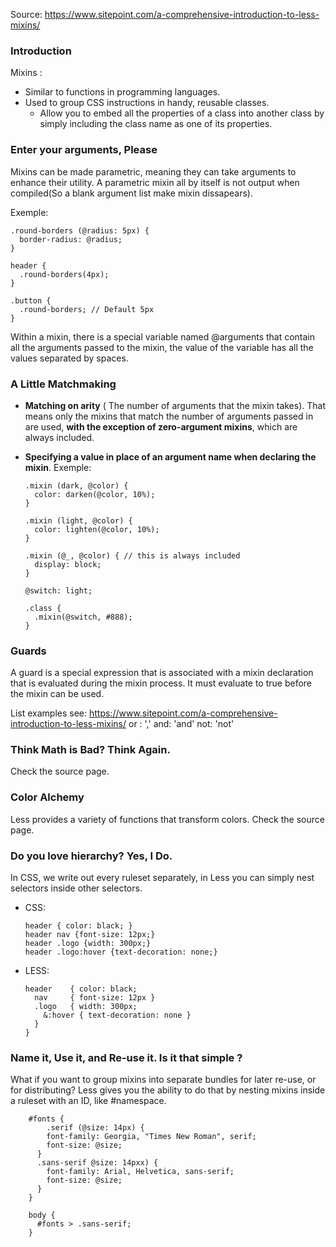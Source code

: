 Source: https://www.sitepoint.com/a-comprehensive-introduction-to-less-mixins/

### Introduction
Mixins : 
* Similar to functions in programming languages.
* Used to group CSS instructions in handy, reusable classes.
    * Allow you to embed all the properties of a class into another class by simply including the class name as one of its properties.

### Enter your arguments, Please
Mixins can be made parametric, meaning they can take arguments to enhance their utility.
A parametric mixin all by itself is not output when compiled(So a blank argument list make mixin dissapears).

Exemple: 
````
.round-borders (@radius: 5px) {
  border-radius: @radius;
}

header {
  .round-borders(4px);
}

.button {
  .round-borders; // Default 5px
}
````

Within a mixin, there is a special variable named @arguments that contain all the arguments passed to the mixin, the value of the variable has all the values separated by spaces.

### A Little Matchmaking
* __Matching on arity__ ( The number of arguments that the mixin takes).
    That means only the mixins that match the number of arguments passed in are used, __with the exception of zero-argument mixins__, which are always included.
    
* __Specifying a value in place of an argument name when declaring the mixin__.
    Exemple:
    ````
    .mixin (dark, @color) {
      color: darken(@color, 10%);
    }
    
    .mixin (light, @color) {
      color: lighten(@color, 10%);
    }
    
    .mixin (@_, @color) { // this is always included
      display: block;
    }
    
    @switch: light;
    
    .class {
      .mixin(@switch, #888);
    }
    ````

### Guards
A guard is a special expression that is associated with a mixin declaration that is evaluated during the mixin process.
It must evaluate to true before the mixin can be used.

List examples see: https://www.sitepoint.com/a-comprehensive-introduction-to-less-mixins/
or : ','
and: 'and'
not: 'not'


### Think Math is Bad? Think Again.
Check the source page.

### Color Alchemy
Less provides a variety of functions that transform colors.
Check the source page.

### Do you love hierarchy? Yes, I Do.
In CSS, we write out every ruleset separately, in Less you can simply nest selectors inside other selectors.
- CSS:
    ````
    header { color: black; }
    header nav {font-size: 12px;}
    header .logo {width: 300px;}
    header .logo:hover {text-decoration: none;}
    ````
- LESS:
    ````
    header    { color: black;
      nav     { font-size: 12px }
      .logo   { width: 300px;
        &:hover { text-decoration: none }
      }
    }
    ````

### Name it, Use it, and Re-use it. Is it that simple ?
What if you want to group mixins into separate bundles for later re-use, or for distributing? Less gives you the ability to do that by nesting mixins inside a ruleset with an ID, like #namespace.
````
    #fonts {
        .serif (@size: 14px) {
        font-family: Georgia, "Times New Roman", serif;
        font-size: @size;       
      }
      .sans-serif @size: 14pxx) { 
        font-family: Arial, Helvetica, sans-serif;
        font-size: @size;       
      }
    }
    
    body {
      #fonts > .sans-serif;
    }
````






